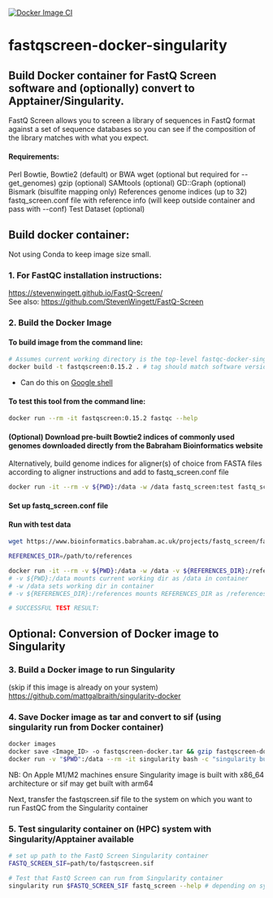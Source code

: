 [![Docker Image CI](https://github.com/mattgalbraith/fastqscreen-docker-singularity/actions/workflows/docker-image.yml/badge.svg)](https://github.com/mattgalbraith/samtools-fastqscreen-singularity/actions/workflows/docker-image.yml)
# fastqscreen-docker-singularity
## Build Docker container for FastQ Screen software and (optionally) convert to Apptainer/Singularity.  
FastQ Screen allows you to screen a library of sequences in FastQ format against a set of sequence databases so you can see if the composition of the library matches with what you expect.  
  
#### Requirements:
Perl
Bowtie, Bowtie2 (default) or BWA
wget (optional but required for --get_genomes)
gzip (optional)
SAMtools (optional)
GD::Graph (optional)
Bismark (bisulfite mapping only)
References genome indices (up to 32) 
fastq_screen.conf file with reference info (will keep outside container and pass with --conf)
Test Dataset (optional)
  
## Build docker container:  

Not using Conda to keep image size small.  
### 1. For FastQC installation instructions:  
https://stevenwingett.github.io/FastQ-Screen/  
See also:
https://github.com/StevenWingett/FastQ-Screen  


### 2. Build the Docker Image

#### To build image from the command line:  
``` bash
# Assumes current working directory is the top-level fastqc-docker-singularity directory
docker build -t fastqscreen:0.15.2 . # tag should match software version
```
* Can do this on [Google shell](https://shell.cloud.google.com)

#### To test this tool from the command line:

``` bash
docker run --rm -it fastqscreen:0.15.2 fastqc --help
```

#### (Optional) Download pre-built Bowtie2 indices of commonly used genomes downloaded directly from the Babraham Bioinformatics website
Alternatively, build genome indices for aligner(s) of choice from FASTA files according to aligner instructions and add to fastq_screen.conf file
``` bash
docker run -it --rm -v ${PWD}:/data -w /data fastq_screen:test fastq_screen --get_genomes --outdir /data/References
```

#### Set up fastq_screen.conf file  


#### Run with test data  
``` bash
wget https://www.bioinformatics.babraham.ac.uk/projects/fastq_screen/fastq_screen_test_dataset.tar.gz && tar -xzvf fastq_screen_test_dataset.tar.gz

REFERENCES_DIR=/path/to/references

docker run -it --rm -v ${PWD}:/data -w /data -v ${REFERENCES_DIR}:/references fastq_screen:test fastq_screen FASTQ
# -v ${PWD}:/data mounts current working dir as /data in container
# -w /data sets working dir in container
# -v ${REFERENCES_DIR}:/references mounts REFERENCES_DIR as /references in container

# SUCCESSFUL TEST RESULT: 
```

## Optional: Conversion of Docker image to Singularity  

### 3. Build a Docker image to run Singularity  
(skip if this image is already on your system)  
https://github.com/mattgalbraith/singularity-docker

### 4. Save Docker image as tar and convert to sif (using singularity run from Docker container)  
``` bash
docker images
docker save <Image_ID> -o fastqscreen-docker.tar && gzip fastqscreen-docker.tar # = IMAGE_ID of fastqc image
docker run -v "$PWD":/data --rm -it singularity bash -c "singularity build /data/fastqscreen.sif docker-archive:///data/fastqscreen-docker.tar.gz"
```
NB: On Apple M1/M2 machines ensure Singularity image is built with x86_64 architecture or sif may get built with arm64  

Next, transfer the fastqscreen.sif file to the system on which you want to run FastQC from the Singularity container  

### 5. Test singularity container on (HPC) system with Singularity/Apptainer available  
``` bash
# set up path to the FastQ Screen Singularity container
FASTQ_SCREEN_SIF=path/to/fastqscreen.sif

# Test that FastQ Screen can run from Singularity container
singularity run $FASTQ_SCREEN_SIF fastq_screen --help # depending on system/version, singularity may be called apptainer
```